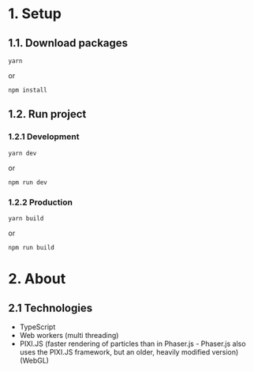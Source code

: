 # 1. Setup

## 1.1. Download packages
```
yarn
```
or
```
npm install
```
## 1.2. Run project
### 1.2.1 Development
```
yarn dev
```
or
```
npm run dev
```
### 1.2.2 Production
```
yarn build
```
or
```
npm run build
```

# 2. About
## 2.1 Technologies
- TypeScript
- Web workers (multi threading)
- PIXI.JS (faster rendering of particles than in Phaser.js - Phaser.js also uses the PIXI.JS framework, but an older, heavily modified version) (WebGL)